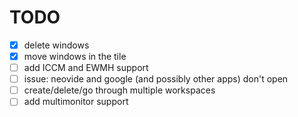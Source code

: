 # TODO

- [x] delete windows
- [x] move windows in the tile
- [ ] add ICCM and EWMH support
- [ ] issue: neovide and google (and possibly other apps) don't open
- [ ] create/delete/go through multiple workspaces
- [ ] add multimonitor support
